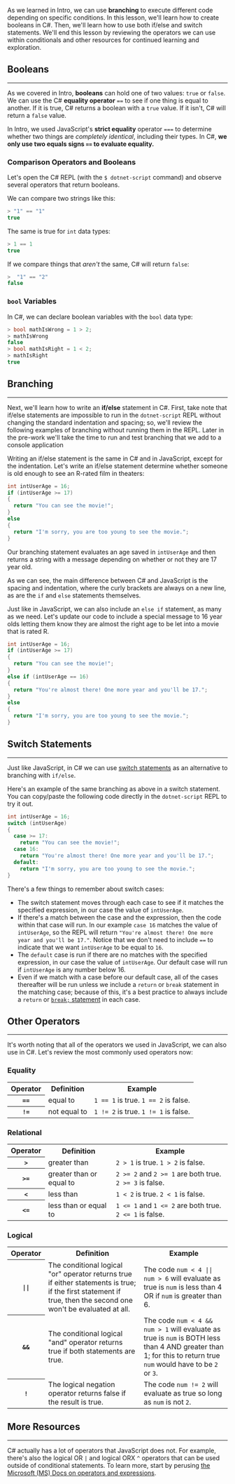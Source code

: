 As we learned in Intro, we can use **branching** to execute different code depending on specific conditions. In this lesson, we'll learn how to create booleans in C#. Then, we'll learn how to use both if/else and switch statements. We'll end this lesson by reviewing the operators we can use within conditionals and other resources for continued learning and exploration.

## Booleans
---

As we covered in Intro, **booleans** can hold one of two values: `true` or `false`. We can use the C# **equality operator** `==` to see if one thing is equal to another. If it is true, C# returns a boolean with a `true` value. If it isn't, C# will return a `false` value.

In Intro, we used JavaScript's **strict equality** operator `===` to determine whether two things are _completely identical_, including their types. In C#, **we only use two equals signs `==` to evaluate equality.**

### Comparison Operators and Booleans

Let's open the C# REPL (with the `$ dotnet-script` command) and observe several operators that return booleans.

We can compare two strings like this:

```csharp
> "1" == "1"
true
```

The same is true for `int` data types:

```csharp
> 1 == 1
true
```

If we compare things that _aren't_ the same, C# will return `false`:

```csharp
>  "1" == "2"
false
```

### `bool` Variables

In C#, we can declare boolean variables with the `bool` data type:

```csharp
> bool mathIsWrong = 1 > 2;
> mathIsWrong
false
> bool mathIsRight = 1 < 2;
> mathIsRight
true
```

## Branching
---

Next, we'll learn how to write an **if/else** statement in C#. First, take note that if/else statements are impossible to run in the `dotnet-script` REPL without changing the standard indentation and spacing; so, we'll review the following examples of branching without running them in the REPL. Later in the pre-work we'll take the time to run and test branching that we add to a console application 

Writing an if/else statement is the same in C# and in JavaScript, except for the indentation. Let's write an if/else statement determine whether someone is old enough to see an R-rated film in theaters:

```csharp
int intUserAge = 16;
if (intUserAge >= 17) 
{
  return "You can see the movie!";
} 
else 
{
  return "I'm sorry, you are too young to see the movie.";
}
```

Our branching statement evaluates an age saved in `intUserAge` and then returns a string with a message depending on whether or not they are 17 year old.

As we can see, the main difference between C# and JavaScript is the spacing and indentation, where the curly brackets are always on a new line, as are the `if` and `else` statements themselves.

Just like in JavaScript, we can also include an `else if` statement, as many as we need. Let's update our code to include a special message to 16 year olds letting them know they are almost the right age to be let into a movie that is rated R. 

```csharp
int intUserAge = 16;
if (intUserAge >= 17) 
{
  return "You can see the movie!";
} 
else if (intUserAge == 16)
{
  return "You're almost there! One more year and you'll be 17.";
}
else
{
  return "I'm sorry, you are too young to see the movie.";
}
```

## Switch Statements
---

Just like JavaScript, in C# we can use [switch statements](https://learn.microsoft.com/en-us/dotnet/csharp/language-reference/statements/selection-statements#the-switch-statement) as an alternative to branching with `if/else`.

Here's an example of the same branching as above in a switch statement. You can copy/paste the following code directly in the `dotnet-script` REPL to try it out.

```csharp
int intUserAge = 16;
switch (intUserAge)
{
  case >= 17:
    return "You can see the movie!";
  case 16:
    return "You're almost there! One more year and you'll be 17.";
  default:
    return "I'm sorry, you are too young to see the movie.";
} 
```

There's a few things to remember about switch cases:

* The switch statement moves through each case to see if it matches the specified  expression, in our case the value of `intUserAge`.
* If there's a match between the case and the expression, then the code within that case will run. In our example `case 16` matches the value of `intUserAge`, so the REPL will return `"You're almost there! One more year and you'll be 17."`. Notice that we don't need to include `==` to indicate that we want `intUserAge` to be equal to `16`.
* The `default` case is run if there are no matches with the specified expression, in our case the value of `intUserAge`. Our default case will run if `intUserAge` is any number below 16.
* Even if we match with a case before our default case, all of the cases thereafter will be run unless we include a `return` or `break` statement in the matching case; because of this, it's a best practice to always include a `return` or [`break;` statement](https://learn.microsoft.com/en-us/dotnet/csharp/language-reference/statements/jump-statements#the-break-statement) in each case. 

## Other Operators
---

It's worth noting that all of the operators we used in JavaScript, we can also use in C#. Let's review the most commonly used operators now:

### Equality

<table class="table">
  <tr>
    <th>Operator</th>
    <th>Definition</th>
    <th>Example</th>
  </tr>
  <tr>
    <th scope="row"><code>==</code></td>
    <td>equal to</td>
    <td><code>1 == 1</code> is true. <code>1 == 2</code> is false.</td>
  </tr>
  <tr>
    <th scope="row"><code>!=</code></td>
    <td>not equal to</td>
    <td><code>1 != 2</code> is true. <code>1 != 1</code> is false.</td>
  </tr>
</table>

### Relational

<table class="table">
  <tr>
    <th>Operator</th>
    <th>Definition</th>
    <th>Example</th>
  </tr>
  <tr>
    <th scope="row"><code>></code></td>
    <td>greater than</td>
    <td><code>2 > 1</code> is true.  <code>1 > 2</code> is false.</td>
  </tr>
  <tr>
    <th scope="row"><code>>=</code></td>
    <td>greater than or equal to</td>
    <td><code>2 >= 2</code> and <code>2 >= 1</code> are both true. <code>2 >= 3</code> is false.</td>
  </tr>
  <tr>
    <th scope="row"><code><</code></td>
    <td>less than</td>
    <td><code>1 < 2</code> is true.  <code>2 < 1</code> is false.</td>
  </tr>
  <tr>
    <th scope="row"><code><=</code></td>
    <td>less than or equal to</td>
    <td> <code>1 <= 1</code> and <code>1 <= 2</code> are both true.  <code>2 <= 1</code> is false.</td>
  </tr>
</table>

### Logical

<table class="table">
  <tr>
    <th>Operator</th>
    <th>Definition</th>
    <th>Example</th>
  </tr>
  <tr>
    <th scope="row"><code>||</code></td>
    <td>The conditional logical "or" operator returns true if either statements is true; if the first statement if true, then the second one won't be evaluated at all.</td>
    <td>The code <code>num < 4 || num > 6</code> will evaluate as true is <code>num</code> is less than 4 OR if <code>num</code> is greater than 6.</td>
  </tr>
  <tr>
    <th scope="row"><code>&&</code></td>
    <td>The conditional logical "and" operator returns true if both statements are true.</td>
    <td>The code <code>num < 4 && num > 1</code> will evaluate as true is <code>num</code> is BOTH less than 4 AND greater than 1; for this to return true <code>num</code> would have to be <code>2</code> or <code>3</code>.</td>
  </tr>
  <tr>
    <th scope="row"><code>!</code></td>
    <td>The logical negation operator returns false if the result is true.</td>
    <td>The code <code>num != 2</code>  will evaluate as true so long as <code>num</code> is not <code>2</code>.</td>
  </tr>
</table>

## More Resources
---

C# actually has a lot of operators that JavaScript does not. For example, there's also the logical OR `|` and logical ORX `^` operators that can be used outside of conditional statements. To learn more, start by perusing [the Microsoft (MS) Docs on operators and expressions](https://learn.microsoft.com/en-us/dotnet/csharp/language-reference/operators/).